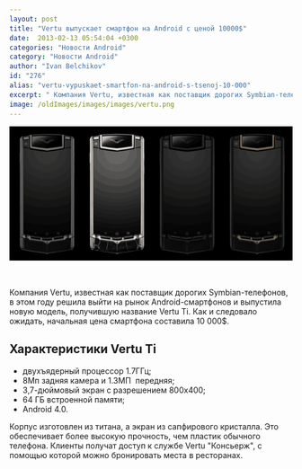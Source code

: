 ```yaml
---
layout: post
title: "Vertu выпускает смартфон на Android с ценой 10000$"
date:  2013-02-13 05:54:04 +0300
categories: "Новости Android"
category: "Новости Android"
author: "Ivan Belchikov"
id: "276"
alias: "vertu-vypuskaet-smartfon-na-android-s-tsenoj-10-000"
excerpt: " Компания Vertu, известная как поставщик дорогих Symbian-телефонов, в этом году решила выйти на рынок Android-смартфонов и выпустила новую модель, получившую название Vertu Ti. Как и следовало ожидать, начальная цена смартфона составила 10 000$."
image: /oldImages/images/images/vertu.png
---
```

<a href="#" rel="nofollow"><img src="/oldImages/images/images/vertu.png" alt="Vertu" ></a>

 

Компания Vertu, известная как поставщик дорогих Symbian-телефонов, в этом году решила выйти на рынок Android-смартфонов и выпустила новую модель, получившую название Vertu Ti. Как и следовало ожидать, начальная цена смартфона составила 10 000$.
<h2>Характеристики Vertu Ti</h2>
<ul>
<li>двухъядерный процессор 1.7ГГц;</li>
<li>8Мп задняя камера и 1.3МП  передняя;</li>
<li>3,7-дюймовый экран с разрешением 800x400;</li>
<li>64 ГБ встроенной памяти;</li>
<li>Android 4.0.</li>
</ul>
Корпус изготовлен из титана, а экран из сапфирового кристалла. Это обеспечивает более высокую прочность, чем пластик обычного телефона. Клиенты получат доступ к службе Vertu "Консьерж", с помощью которой можно бронировать места в ресторанах.
